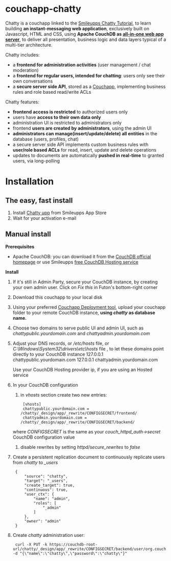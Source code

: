 # couchapp-chatty

Chatty is a couchapp linked to the [Smileupps Chatty Tutorial](https://www.smileupps/couchapp-tutorial-chatty), to learn building **an instant-messaging web application**, exclusively built on Javascript, HTML and CSS, using **Apache CouchDB as [all-in-one web app server](https://www.smileupps/couchdb-all-in-one-web-app-server)**, to deliver all presentation, business logic and data layers typical of a multi-tier architecture.

Chatty includes:

* a **frontend for administration activities** (user management / chat moderation)
* a **frontend for regular users, intended for chatting**: users only see their own conversations
* a **secure server side API**, stored as a [Couchapp](https://www.smileupps.com/couchapps), implementing business rules and role based read/write ACLs

Chatty features:

* **frontend access is restricted** to authorized users only
* users have **access to their own data only**
* administration UI is restricted to administrators only
* frontend **users are created by administrators**, using the admin UI
* **administrators can manage(insert/update/delete) all entities** in the database (users, profiles, chat)
* a secure server side API implements custom business rules with **user/role based ACLs** for read, insert, update and delete operations
* updates to documents are automatically **pushed in real-time** to granted users, via long-polling

# Installation

## The easy, fast install

1. Install [Chatty upp](https://www.smileupps.com/store/apps/chatty-couchapp-tutorial) from Smileupps App Store
2. Wait for your activation e-mail 

## Manual install

**Prerequisites**

* Apache CouchDB: you can download it from the [CouchDB official homepage](http://couchdb.apache.org) or use Smileupps [free CouchDB Hosting service](https://www.smileupps.com/couchdb-hosting)

**Install**

1. If it's still in Admin Party, secure your CouchDB instance, by creating your own admin user. Click on *Fix this* in Futon's bottom-right corner
1. Download this couchapp to your local disk
1. Using your preferred [Couchapp Deployment tool](https://www.smileupps.com/wiki), upload your couchapp folder to your remote CouchDB instance, **using *chatty* as database name.**
1. Choose two domains to serve public UI and admin UI, such as *chattypublic.yourdomain.com* and *chattyadmin.yourdomain.com*  
1. Adjust your DNS records, or */etc/hosts* file, or *C:\Windows\System32\drivers\etc\hosts* file , to let these domains point directly to your CouchDB instance
		127.0.0.1  chattypublic.yourdomain.com
		127.0.0.1  chattyadmin.yourdomain.com
        
	Use your CouchDB Hosting provider ip, if you are using an Hosted service
1. In your CouchDB configuration
	1. in *vhosts* section create two new entries:

			[vhosts]
			chattypublic.yourdomain.com = /chatty/_design/app/_rewrite/CONFIGSECRET/frontend/
			chattyadmin.yourdomain.com = /chatty/_design/app/_rewrite/CONFIGSECRET/backend/
	where *CONFIGSECRET* is the same as your *couch_httpd_auth->secret* CouchDB configuration value

	1. disable rewrites by setting *httpd/secure_rewrites* to *false*
1. Create a persistent replication document to continuously replicate users from *chatty* to *_users*

        {
            "source": "chatty",
            "target": "_users",
            "create_target": true,
            "continuous": true,
            "user_ctx": {
                "name": "admin",
                "roles": [
                    "_admin"
                ]
            },
            "owner": "admin"
        }
        
1. Create *chatty* administration user:

        curl -X PUT -k https://couchdb-root-url/chatty/_design/app/_rewrite/CONFIGSECRET/backend/user/org.couchdb.user:chatty -d "{\"name\":\"chatty\",\"password\":\"chatty\"}"


